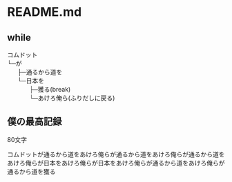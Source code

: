 # README.md

## while

コムドット  
└─が  
&nbsp;&nbsp;&nbsp;&nbsp;&nbsp;&nbsp;├─通るから道を  
&nbsp;&nbsp;&nbsp;&nbsp;&nbsp;&nbsp;└─日本を  
&nbsp;&nbsp;&nbsp;&nbsp;&nbsp;&nbsp;&nbsp;&nbsp;&nbsp;&nbsp;&nbsp;&nbsp;&nbsp;├─獲る(break)  
&nbsp;&nbsp;&nbsp;&nbsp;&nbsp;&nbsp;&nbsp;&nbsp;&nbsp;&nbsp;&nbsp;&nbsp;&nbsp;└─あけろ俺ら(ふりだしに戻る)  

## 僕の最高記録

80文字

コムドットが通るから道をあけろ俺らが通るから道をあけろ俺らが通るから道をあけろ俺らが日本をあけろ俺らが日本をあけろ俺らが通るから道をあけろ俺らが通るから道を獲る